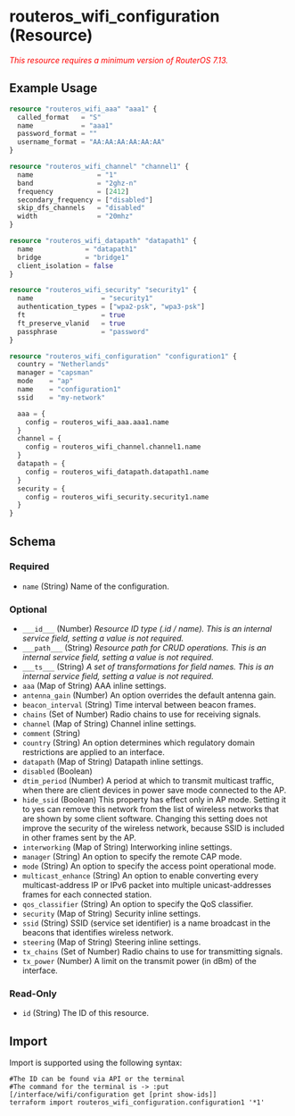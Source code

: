 # routeros_wifi_configuration (Resource)
*<span style="color:red">This resource requires a minimum version of RouterOS 7.13.</span>*

## Example Usage
```terraform
resource "routeros_wifi_aaa" "aaa1" {
  called_format   = "S"
  name            = "aaa1"
  password_format = ""
  username_format = "AA:AA:AA:AA:AA:AA"
}

resource "routeros_wifi_channel" "channel1" {
  name                = "1"
  band                = "2ghz-n"
  frequency           = [2412]
  secondary_frequency = ["disabled"]
  skip_dfs_channels   = "disabled"
  width               = "20mhz"
}

resource "routeros_wifi_datapath" "datapath1" {
  name             = "datapath1"
  bridge           = "bridge1"
  client_isolation = false
}

resource "routeros_wifi_security" "security1" {
  name                 = "security1"
  authentication_types = ["wpa2-psk", "wpa3-psk"]
  ft                   = true
  ft_preserve_vlanid   = true
  passphrase           = "password"
}

resource "routeros_wifi_configuration" "configuration1" {
  country = "Netherlands"
  manager = "capsman"
  mode    = "ap"
  name    = "configuration1"
  ssid    = "my-network"

  aaa = {
    config = routeros_wifi_aaa.aaa1.name
  }
  channel = {
    config = routeros_wifi_channel.channel1.name
  }
  datapath = {
    config = routeros_wifi_datapath.datapath1.name
  }
  security = {
    config = routeros_wifi_security.security1.name
  }
}
```

<!-- schema generated by tfplugindocs -->
## Schema

### Required

- `name` (String) Name of the configuration.

### Optional

- `___id___` (Number) <em>Resource ID type (.id / name). This is an internal service field, setting a value is not required.</em>
- `___path___` (String) <em>Resource path for CRUD operations. This is an internal service field, setting a value is not required.</em>
- `___ts___` (String) <em>A set of transformations for field names. This is an internal service field, setting a value is not required.</em>
- `aaa` (Map of String) AAA inline settings.
- `antenna_gain` (Number) An option overrides the default antenna gain.
- `beacon_interval` (String) Time interval between beacon frames.
- `chains` (Set of Number) Radio chains to use for receiving signals.
- `channel` (Map of String) Channel inline settings.
- `comment` (String)
- `country` (String) An option determines which regulatory domain restrictions are applied to an interface.
- `datapath` (Map of String) Datapath inline settings.
- `disabled` (Boolean)
- `dtim_period` (Number) A period at which to transmit multicast traffic, when there are client devices in power save mode connected to the AP.
- `hide_ssid` (Boolean) This property has effect only in AP mode. Setting it to yes can remove this network from the list of wireless networks that are shown by some client software. Changing this setting does not improve the security of the wireless network, because SSID is included in other frames sent by the AP.
- `interworking` (Map of String) Interworking inline settings.
- `manager` (String) An option to specify the remote CAP mode.
- `mode` (String) An option to specify the access point operational mode.
- `multicast_enhance` (String) An option to enable converting every multicast-address IP or IPv6 packet into multiple unicast-addresses frames for each connected station.
- `qos_classifier` (String) An option to specify the QoS classifier.
- `security` (Map of String) Security inline settings.
- `ssid` (String) SSID (service set identifier) is a name broadcast in the beacons that identifies wireless network.
- `steering` (Map of String) Steering inline settings.
- `tx_chains` (Set of Number) Radio chains to use for transmitting signals.
- `tx_power` (Number) A limit on the transmit power (in dBm) of the interface.

### Read-Only

- `id` (String) The ID of this resource.

## Import
Import is supported using the following syntax:
```shell
#The ID can be found via API or the terminal
#The command for the terminal is -> :put [/interface/wifi/configuration get [print show-ids]]
terraform import routeros_wifi_configuration.configuration1 '*1'
```
